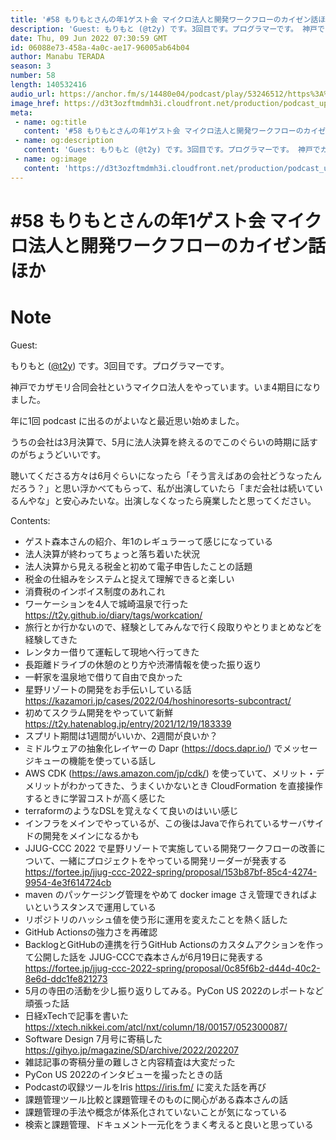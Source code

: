 ```yaml
---
title: '#58 もりもとさんの年1ゲスト会 マイクロ法人と開発ワークフローのカイゼン話ほか'
description: 'Guest: もりもと (@t2y) です。3回目です。プログラマーです。 神戸でカザモリ合同会社というマイクロ法人をやっています。いま4期目になりました。 年に1回 podcast に出るのがよいな'
date: Thu, 09 Jun 2022 07:30:59 GMT
id: 06088e73-458a-4a0c-ae17-96005ab64b04
author: Manabu TERADA
season: 3
number: 58
length: 140532416
audio_url: https://anchor.fm/s/14480e04/podcast/play/53246512/https%3A%2F%2Fd3ctxlq1ktw2nl.cloudfront.net%2Fstaging%2F2022-5-9%2Ff3d59298-e912-ac0a-3e8d-6520fb22cefa.mp3
image_href: https://d3t3ozftmdmh3i.cloudfront.net/production/podcast_uploaded400/3302665/3302665-1582446728752-e7b6d4386ecb2.jpg
meta:
 - name: og:title
   content: '#58 もりもとさんの年1ゲスト会 マイクロ法人と開発ワークフローのカイゼン話ほか'
 - name: og:description
   content: 'Guest: もりもと (@t2y) です。3回目です。プログラマーです。 神戸でカザモリ合同会社というマイクロ法人をやっています。いま4期目になりました。 年に1回 podcast に出るのがよいな'
 - name: og:image
   content: 'https://d3t3ozftmdmh3i.cloudfront.net/production/podcast_uploaded400/3302665/3302665-1582446728752-e7b6d4386ecb2.jpg'
---
```

# #58 もりもとさんの年1ゲスト会 マイクロ法人と開発ワークフローのカイゼン話ほか

<DisplayDate :dateStr="'Thu, 09 Jun 2022 07:30:59 GMT'" />
<DisplaySeason :season="3" :topic="58" />


# Note

<p>Guest:</p>
<p>もりもと (<a href="https://twitter.com/t2y" rel="noreferrer nofollow noopener" target="_blank">@t2y</a>) です。3回目です。プログラマーです。</p>
<p>神戸でカザモリ合同会社というマイクロ法人をやっています。いま4期目になりました。</p>
<p>年に1回 podcast に出るのがよいなと最近思い始めました。</p>
<p>うちの会社は3月決算で、5月に法人決算を終えるのでこのぐらいの時期に話すのがちょうどいいです。</p>
<p>聴いてくださる方々は6月ぐらいになったら「そう言えばあの会社どうなったんだろう？」と思い浮かべてもらって、私が出演していたら「まだ会社は続いているんやな」と安心みたいな。出演しなくなったら廃業したと思ってください。</p>
<p>Contents:</p>
<ul>
 <li>ゲスト森本さんの紹介、年1のレギュラーって感じになっている</li>
 <li>法人決算が終わってちょっと落ち着いた状況</li>
  <li>法人決算から見える税金と初めて電子申告したことの話題</li>
  <li>税金の仕組みをシステムと捉えて理解できると楽しい</li>
  <li>消費税のインボイス制度のあれこれ</li>
  <li>ワーケーションを4人で城崎温泉で行った <a href="https://t2y.github.io/diary/tags/workcation/" rel="noreferrer nofollow noopener" target="_blank">https://t2y.github.io/diary/tags/workcation/</a></li>
  <li>旅行とか行かないので、経験としてみんなで行く段取りやとりまとめなどを経験してきた</li>
  <li>レンタカー借りて運転して現地へ行ってきた</li>
  <li>長距離ドライブの休憩のとり方や渋滞情報を使った振り返り</li>
  <li>一軒家を温泉地で借りて自由で良かった</li>
  <li>星野リゾートの開発をお手伝いしている話 <a href="https://kazamori.jp/cases/2022/04/hoshinoresorts-subcontract/" rel="noreferrer nofollow noopener" target="_blank">https://kazamori.jp/cases/2022/04/hoshinoresorts-subcontract/</a></li>
  <li>初めてスクラム開発をやっていて新鮮 <a href="https://t2y.hatenablog.jp/entry/2021/12/19/183339" rel="noreferrer nofollow noopener" target="_blank">https://t2y.hatenablog.jp/entry/2021/12/19/183339</a></li>
  <li>スプリト期間は1週間がいいか、2週間が良いか？</li>
  <li>ミドルウェアの抽象化レイヤーの Dapr (<a href="https://docs.dapr.io/" rel="noreferrer nofollow noopener" target="_blank">https://docs.dapr.io/</a>) でメッセージキューの機能を使っている話し</li>
  <li>AWS CDK (<a href="https://aws.amazon.com/jp/cdk/" rel="noreferrer nofollow noopener" target="_blank">https://aws.amazon.com/jp/cdk/</a>) を使っていて、メリット・デメリットがわかってきた、うまくいかないとき CloudFormation を直接操作するときに学習コストが高く感じた</li>
  <li>terraformのようなDSLを覚えなくて良いのはいい感じ</li>
  <li>インフラをメインでやっているが、この後はJavaで作られているサーバサイドの開発をメインになるかも</li>
  <li>JJUG-CCC 2022 で星野リゾートで実施している開発ワークフローの改善について、一緒にプロジェクトをやっている開発リーダーが発表する <a href="https://fortee.jp/jjug-ccc-2022-spring/proposal/153b87bf-85c4-4274-9954-4e3f614724cb" rel="noreferrer nofollow noopener" target="_blank">https://fortee.jp/jjug-ccc-2022-spring/proposal/153b87bf-85c4-4274-9954-4e3f614724cb</a></li>
  <li>maven のパッケージング管理をやめて docker image さえ管理できればよいというスタンスで運用している</li>
  <li>リポジトリのハッシュ値を使う形に運用を変えたことを熱く話した</li>
  <li>GitHub Actionsの強力さを再確認</li>
  <li>BacklogとGitHubの連携を行うGitHub Actionsのカスタムアクションを作って公開した話を JJUG-CCCで森本さんが6月19日に発表する <a href="https://fortee.jp/jjug-ccc-2022-spring/proposal/0c85f6b2-d44d-40c2-8e6d-ddc1fe821273" rel="noreferrer nofollow noopener" target="_blank">https://fortee.jp/jjug-ccc-2022-spring/proposal/0c85f6b2-d44d-40c2-8e6d-ddc1fe821273</a></li>
  <li>5月の寺田の活動を少し振り返りしてみる。PyCon US 2022のレポートなど頑張った話</li>
  <li>日経xTechで記事を書いた <a href="https://xtech.nikkei.com/atcl/nxt/column/18/00157/052300087/" rel="noreferrer nofollow noopener" target="_blank">https://xtech.nikkei.com/atcl/nxt/column/18/00157/052300087/</a></li>
  <li>Software Design 7月号に寄稿した <a href="https://gihyo.jp/magazine/SD/archive/2022/202207" rel="noreferrer nofollow noopener" target="_blank">https://gihyo.jp/magazine/SD/archive/2022/202207</a></li>
  <li>雑誌記事の寄稿分量の難しさと内容精査は大変だった</li>
  <li>PyCon US 2022のインタビューを撮ったときの話</li>
  <li>Podcastの収録ツールをIris <a href="https://iris.fm/" rel="noreferrer nofollow noopener" target="_blank">https://iris.fm/</a> に変えた話を再び</li>
  <li>課題管理ツール比較と課題管理そのものに関心がある森本さんの話</li>
  <li>課題管理の手法や概念が体系化されていないことが気になっている</li>
  <li>検索と課題管理、ドキュメント一元化をうまく考えると良いと思っている</li>
</ul>



<Player title="#58 もりもとさんの年1ゲスト会 マイクロ法人と開発ワークフローのカイゼン話ほか" 
  audio_url="https://anchor.fm/s/14480e04/podcast/play/53246512/https%3A%2F%2Fd3ctxlq1ktw2nl.cloudfront.net%2Fstaging%2F2022-5-9%2Ff3d59298-e912-ac0a-3e8d-6520fb22cefa.mp3" 
  image_href="https://d3t3ozftmdmh3i.cloudfront.net/production/podcast_uploaded400/3302665/3302665-1582446728752-e7b6d4386ecb2.jpg" 
/>

